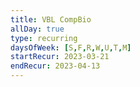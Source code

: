 ```yaml
---
title: VBL CompBio
allDay: true
type: recurring
daysOfWeek: [S,F,R,W,U,T,M]
startRecur: 2023-03-21
endRecur: 2023-04-13
---
```

